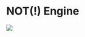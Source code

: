 # NOT(!) Engine
<img src = "https://github.com/Sam-1210/Not-Engine-Tmp/blob/testing/Assets/Materials/Textures/Logo.png" align = "middle"/>
